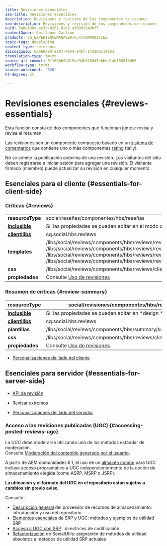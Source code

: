 ```yaml
---
title: Revisiones esenciales
seo-title: Revisiones esenciales
description: Revisiones y revisión de los componentes de resumen
seo-description: Revisiones y revisión de los componentes de resumen
uuid: 540c106e-ee3b-4261-82b2-a909d254dbf7
contentOwner: Guillaume Carlino
products: SG_EXPERIENCEMANAGER/6.4/COMMUNITIES
topic-tags: developing
content-type: reference
discoiquuid: 62669a9d-2107-4644-a4bf-143d0ac148b3
translation-type: tm+mt
source-git-commit: 8f169bb9b015ae94b9160d3ebbbd1abf85610465
workflow-type: tm+mt
source-wordcount: '326'
ht-degree: 2%

---
```



# Revisiones esenciales {#reviews-essentials}

Esta función consta de dos componentes que funcionan juntos: revisa y revisa el resumen.

Las revisiones son un componente compuesto basado en un [sistema de comentarios](essentials-comments.md) que contiene uno o más componentes [rating](rating-basics.md) (tally).

No se admite la publicación anónima de una revisión. Los visitantes del sitio deben registrarse e iniciar sesión para agregar una revisión. El visitante firmado (miembro) puede actualizar su revisión en cualquier momento.

## Esenciales para el cliente {#essentials-for-client-side}

### Críticas {#reviews}

<table> 
 <tbody>
  <tr>
   <td> <strong>resourceType</strong></td> 
   <td>social/reseñas/componentes/hbs/reseñas</td> 
  </tr>
  <tr>
   <td> <a href="scf.md#add-or-include-a-communities-component"><strong>inclusible</strong></a></td> 
   <td>Sí: las propiedades se pueden editar en el modo <i>de diseño </i></td> 
  </tr>
  <tr>
   <td> <a href="client-customize.md#clientlibs-for-scf"><strong>clientllibs</strong></a></td> 
   <td>cq.social.hbs.reviews</td> 
  </tr>
  <tr>
   <td> <strong>templates</strong></td> 
   <td> /libs/social/reviews/components/hbs/reviews/reviews.hbs<br /> /libs/social/reviews/components/hbs/reviews/review/review.hbs<br /> /libs/social/reviews/components/hbs/reviews/review/status.hbs<br /> /libs/social/reviews/components/hbs/reviews/review/toolbar.hbs</td> 
  </tr>
  <tr>
   <td> <strong>css</strong></td> 
   <td> /libs/social/reviews/components/hbs/reviews/clientlibs/review.css</td> 
  </tr>
  <tr>
   <td><strong>propiedades</strong></td> 
   <td>Consulte <a href="reviews.md">Uso de revisiones</a></td> 
  </tr>
 </tbody>
</table>

### Resumen de críticas {#review-summary}

| **resourceType** | social/revisiones/componentes/hbs/resumen |
|---|---|
| [**inclusible**](scf.md#add-or-include-a-communities-component) | Sí: las propiedades se pueden editar en *design *mode |
| [**clientllibs**](client-customize.md#clientlibs-for-scf) | cq.social.hbs.reviews |
| **plantillas** | /libs/social/reviews/components/hbs/summary/summary.hbs |
| **css** | /libs/social/reviews/components/hbs/reviews/clientlibs/review.css |
| **propiedades** | Consulte [Uso de revisiones](reviews.md) |

* [Personalizaciones del lado del cliente](client-customize.md)

## Esenciales para servidor {#essentials-for-server-side}

* [API de revisión](https://helpx.adobe.com/experience-manager/6-4/sites/developing/using/reference-materials/javadoc/com/adobe/cq/social/review/client/api/package-summary.html)

* [Revisar extremos](https://helpx.adobe.com/experience-manager/6-4/sites/developing/using/reference-materials/javadoc/com/adobe/cq/social/review/client/endpoints/package-summary.html)

* [Personalizaciones del lado del servidor](server-customize.md)

### Acceso a las revisiones publicadas (UGC) {#accessing-posted-reviews-ugc}

La UGC debe moderarse utilizando uno de los métodos estándar de moderación.\
Consulte [Moderación del contenido generado por el usuario](moderate-ugc.md).

A partir de AEM comunidades 6.1, el uso de un [almacén común](working-with-srp.md) para UGC incluye acceso programático a UGC independientemente de la opción de almacenamiento elegida (como ASRP, MSRP o JSRP).

**La ubicación y el formato del UGC en el repositorio están sujetos a cambios sin previo aviso**.

Consulte:

* [Descripción general](srp.md)  del proveedor de recursos de almacenamiento: introducción y uso del repositorio
* [Elementos esenciales](srp-and-ugc.md)  de SRP y UGC: métodos y ejemplos de utilidad SRP
* [Acceso a UGC con SRP](accessing-ugc-with-srp.md) : directrices de codificación
* [Refactorización](socialutils.md)  de SocialUtils: asignación de métodos de utilidad obsoletos a métodos de utilidad SRP actuales

